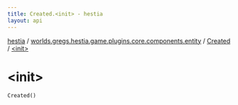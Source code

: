 ```yaml
---
title: Created.<init> - hestia
layout: api
---
```


<div class='api-docs-breadcrumbs'><a href="../../index.html">hestia</a> / <a href="../index.html">worlds.gregs.hestia.game.plugins.core.components.entity</a> / <a href="index.html">Created</a> / <a href="./-init-.html">&lt;init&gt;</a></div>

# &lt;init&gt;

<div class="signature"><code><span class="identifier">Created</span><span class="symbol">(</span><span class="symbol">)</span></code></div>
